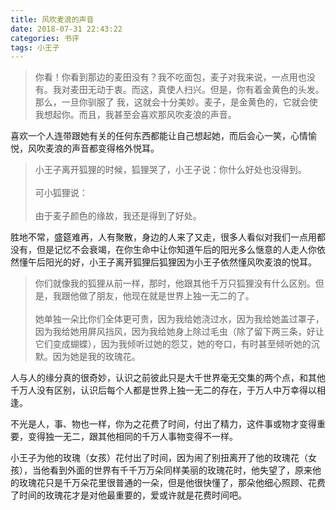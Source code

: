 ```yaml
---
title: 风吹麦浪的声音
date: 2018-07-31 22:43:22
categories: 书评
tags: 小王子
---
```


> 你看！你看到那边的麦田没有？我不吃面包，麦子对我来说，一点用也没有。我对麦田无动于衷。而这，真使人扫兴。但是，你有着金黄色的头发。那么，一旦你驯服了 我，这就会十分美妙。麦子，是金黄色的，它就会使我想起你。而且，我甚至会喜欢那风吹麦浪的声音。

喜欢一个人连带跟她有关的任何东西都能让自己想起她，而后会心一笑，心情愉悦，风吹麦浪的声音都变得格外悦耳。

> 小王子离开狐狸的时候，狐狸哭了，小王子说：你什么好处也没得到。<br><br>
> 可小狐狸说：<br><br>
> 由于麦子颜色的缘故，我还是得到了好处。

胜地不常，盛筵难再，人有聚散，身边的人来了又走，很多人看似对我们一点用都没有，但是记忆不会衰竭，在你生命中让你知道午后的阳光多么惬意的人走人你依然懂午后阳光的好，小王子离开狐狸后狐狸因为小王子依然懂风吹麦浪的悦耳。

> 你们就像我的狐狸从前一样，那时，他跟其他千万只狐狸没有什么区别。但是，我跟他做了朋友，他现在就是世界上独一无二的了。<br><br>
> 她单独一朵比你们全体更可贵，因为我给她浇过水，因为我给她盖过罩子，因为我给她用屏风挡风，因为我给她身上除过毛虫（除了留下两三条，好让它们变成蝴蝶），因为我倾听过她的怨艾，她的夸口，有时甚至倾听她的沉默。因为她是我的玫瑰花。

人与人的缘分真的很奇妙，认识之前彼此只是大千世界毫无交集的两个点，和其他千万人没有区别，认识后每个人都是世界上独一无二的存在，于万人中万幸得以相逢。

不光是人，事、物也一样，你为之花费了时间，付出了精力，这件事或物才变得重要，变得独一无二，跟其他相同的千万人事物变得不一样。

小王子为他的玫瑰（女孩）花付出了时间，因为闹了别扭离开了他的玫瑰花（女孩），当他看到外面的世界有千千万万朵同样美丽的玫瑰花时，他失望了，原来他的玫瑰花只是千万朵花里很普通的一朵，但是他很快懂了，那朵他细心照顾、花费了时间的玫瑰花才是对他最重要的，爱或许就是花费时间吧。
